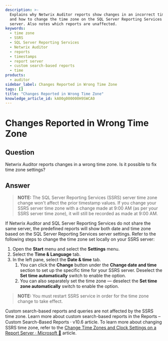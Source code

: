 ```yaml
---
description: >-
  Explains why Netwrix Auditor reports show changes in an incorrect time zone
  and how to change the time zone on the SQL Server Reporting Services (SSRS)
  server. Also notes which reports are unaffected.
keywords:
  - time zone
  - SSRS
  - SQL Server Reporting Services
  - Netwrix Auditor
  - reports
  - timestamps
  - report server
  - custom search-based reports
  - time
products:
  - auditor
sidebar_label: Changes Reported in Wrong Time Zone
tags: []
title: "Changes Reported in Wrong Time Zone"
knowledge_article_id: kA00g000000H9SWCA0
---
```


# Changes Reported in Wrong Time Zone

## Question

Netwrix Auditor reports changes in a wrong time zone. Is it possible to fix time zone settings?

## Answer

> **NOTE:** The SQL Server Reporting Services (SSRS) server time zone change won't affect the prior timestamp values. If you change your SSRS server time zone with a change made at 9:00 AM (as per your SSRS server time zone), it will still be recorded as made at 9:00 AM.

If Netwrix Auditor and SQL Server Reporting Services do not share the same server, the predefined reports will show both date and time zone based on the SQL Server Reporting Services server settings. Refer to the following steps to change the time zone set locally on your SSRS server:

1. Open the **Start** menu and select the **Settings** menu.
2. Select the **Time & Language** tab.
3. In the left pane, select the **Date & time** tab.
   1. You can click the **Change** button under the **Change date and time** section to set up the specific time for your SSRS server. Deselect the **Set time automatically** switch to enable the option.
   2. You can also separately set the time zone — deselect the **Set time zone automatically** switch to enable the option.

> **NOTE:** You must restart SSRS service in order for the time zone change to take effect.

Custom search-based reports and queries are not affected by the SSRS time zone. Learn more about custom search-based reports in the Reports – Custom Search-Based Reports ⸱ v10.6 article. To learn more about changing SSRS time zone, refer to the [Change Time Zones and Clock Settings on a Report Server · Microsoft 🤝](https://learn.microsoft.com/en-us/sql/reporting-services/subscriptions/change-time-zones-and-clock-settings-on-a-report-server?view=sql-server-ver16) article.
